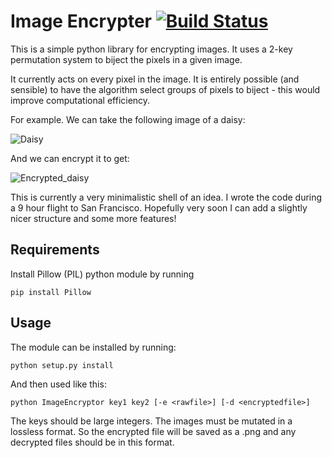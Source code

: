 # Image Encrypter [![Build Status](https://travis-ci.org/jrcichra/ImageEncryptor.svg?branch=master)](https://travis-ci.org/jrcichra/ImageEncryptor)


This is a simple python library for encrypting images. It uses a 2-key permutation system to biject the pixels in a given image.

It currently acts on every pixel in the image. It is entirely possible (and sensible) to have the algorithm select groups of pixels to biject - this would improve computational efficiency.


For example. We can take the following image of a daisy:

![Daisy](Images/Daisy_raw.jpg)

And we can encrypt it to get:

![Encrypted_daisy](Images/encrypt.png)


This is currently a very minimalistic shell of an idea. I wrote the code during a 9 hour flight to San Francisco. Hopefully very soon I can add a slightly nicer structure and some more features!

## Requirements

Install Pillow (PIL) python module by running

```
pip install Pillow
```

## Usage

The module can be installed by running:

```
python setup.py install
```

And then used like this:

```
python ImageEncryptor key1 key2 [-e <rawfile>] [-d <encryptedfile>]
```

The keys should be large integers. The images must be mutated in a lossless format. So the encrypted file will be saved as a .png and any decrypted files should be in this format.
